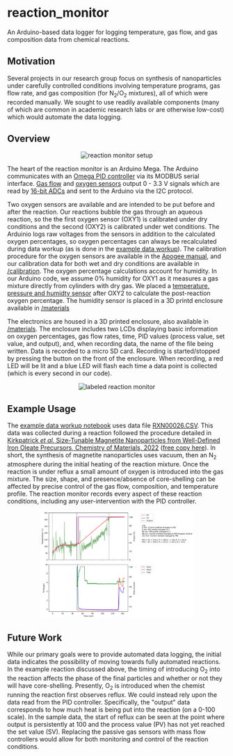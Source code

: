 # reaction_monitor
An Arduino-based data logger for logging temperature, gas flow, and gas composition data from chemical reactions.

## Motivation

Several projects in our research group focus on synthesis of nanoparticles under carefully controlled conditions involving temperature programs, gas flow rate, and gas composition (for N<sub>2</sub>/O<sub>2</sub> mixtures), all of which were recorded manually. We sought to use readily available components (many of which are common in academic research labs or are otherwise low-cost) which would automate the data logging.

## Overview

<p align="center">
    <img src="assets/rxn_monitor_setup.JPG" alt="reaction monitor setup" width="30%" height="30%">
</p>

The heart of the reaction monitor is an Arduino Mega. The Arduino communicates with an [Omega PID controller](https://www.omega.ca/en/control-monitoring/controllers/pid-controllers/p/CN7200-Series) via its MODBUS serial interface. [Gas flow](https://www.mcmflow.com/product/model-100/) and [oxygen sensors](https://www.apogeeinstruments.com/so-110-soil-response-thermistor-reference-oxygen-sensor/) output 0 - 3.3 V signals which are read by [16-bit ADCs](https://www.adafruit.com/product/1085) and sent to the Arduino via the I2C protocol. 

Two oxygen sensors are available and are intended to be put before and after the reaction. Our reactions bubble the gas through an aqueous reaction, so the the first oxygen sensor (OXY1) is calibrated under dry conditions and the second (OXY2) is calibrated under wet conditions. The Arduinio logs raw voltages from the sensors in addition to the calculated oxygen percentages, so oxygen percentages can always be recalculated during data workup (as is done in the [example data workup](sample_data_workup.ipynb)). The calibration procedure for the oxygen sensors are available in the [Apogee manual](assets/SO-100-200-manual.pdf), and our calibration data for both wet and dry conditions are available in [/calibration](calibration). The oxygen percentage calculations account for humidity. In our Arduino code, we assume 0% humidity for OXY1 as it measures a gas mixture directly from cylinders with dry gas. We placed a [temperature, pressure and humidty sensor](https://www.adafruit.com/product/2652) after OXY2 to calculate the post-reaction oxygen percentage. The humidity sensor is placed in a 3D printd enclosure available in [/materials](materials)

The electronics are housed in a 3D printed enclosure, also available in [/materials](materials). The enclosure includes two LCDs displaying basic information on oxygen percentages, gas flow rates, time, PID values (process value, set value, and output), and, when recording data, the name of the file being written. Data is recorded to a micro SD card. Recording is started/stopped by pressing the button on the front of the enclosure. When recording, a red LED will be lit and a blue LED will flash each time a data point is collected (which is every second in our code).

<p align="center">
    <img src="assets/labeled_reaction_monitor.png" alt="labeled reaction monitor" width="50%" height="50%">
</p>

## Example Usage

The [example data workup notebook](sample_data_workup.ipynb) uses data file [RXN00026.CSV](sample_data/RXN00026.CSV). This data was collected during a reaction followed the procedure detailed in [Kirkpatrick _et al._ Size-Tunable Magnetite Nanoparticles from Well-Defined Iron Oleate Precursors, Chemistry of Materials, 2022](https://pubs.acs.org/doi/10.1021/acs.chemmater.2c02046) ([free copy here](https://drive.google.com/file/d/1hveF1zS2nrNvON7UYBfMMZ2yYlZfvH2g/view)). In short, the synthesis of magnetite nanoparticles uses vacuum, then an N<sub>2</sub> atmosphere during the initial heating of the reaction mixture. Once the reaction is under reflux a small amount of oxygen is introduced into the gas mixture. The size, shape, and presence/absence of core-shelling can be affected by precise control of the gas flow, composition, and temperature profile. The reaction monitor records every aspect of these reaction conditions, including any user-intervention with the PID controller.

<p align="center">
    <img src="sample_data/RXN00026.png" alt="sample reaction data workup" width="70%" height="70%">
</p>

## Future Work

While our primary goals were to provide automated data logging, the initial data indicates the possibility of moving towards fully automated reactions. In the example reaction discussed above, the timing of introducing O<sub>2</sub> into the reaction affects the phase of the final particles and whether or not they will have core-shelling. Presently, O<sub>2</sub> is introduced when the chemist running the reaction first observes reflux. We could instead rely upon the data read from the PID controller. Specifically, the "output" data corresponds to how much heat is being put into the reaction (on a 0-100 scale). In the sample data, the start of reflux can be seen at the point where output is persistently at 100 and the process value (PV) has not yet reached the set value (SV). Replacing the passive gas sensors with mass flow controllers would allow for both monitoring and control of the reaction conditions. 
